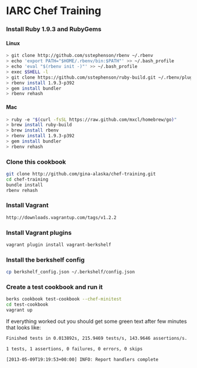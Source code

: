 IARC Chef Training
==================

### Install Ruby 1.9.3 and RubyGems

#### Linux
```bash
> git clone http://github.com/sstephenson/rbenv ~/.rbenv
> echo 'export PATH="$HOME/.rbenv/bin:$PATH"' >> ~/.bash_profile
> echo 'eval "$(rbenv init -)"' >> ~/.bash_profile
> exec $SHELL -l
> git clone https://github.com/sstephenson/ruby-build.git ~/.rbenv/plugins/ruby-build
> rbenv install 1.9.3-p392
> gem install bundler
> rbenv rehash
```
#### Mac
```bash
> ruby -e "$(curl -fsSL https://raw.github.com/mxcl/homebrew/go)"
> brew install ruby-build
> brew install rbenv
> rbenv install 1.9.3-p392
> gem install bundler
> rbenv rehash
``` 

### Clone this cookbook
```bash
git clone http://github.com/gina-alaska/chef-training.git
cd chef-training
bundle install
rbenv rehash
```

### Install Vagrant
```bash
http://downloads.vagrantup.com/tags/v1.2.2
```

### Install Vagrant plugins
```bash
vagrant plugin install vagrant-berkshelf
```

### Install the berkshelf config
```bash
cp berkshelf_config.json ~/.berkshelf/config.json
```

### Create a test cookbook and run it
```bash
berks cookbook test-cookbook --chef-minitest
cd test-cookbook
vagrant up
```

If everything worked out you should get some green text after few minutes that looks like:
```bash
Finished tests in 0.013892s, 215.9469 tests/s, 143.9646 assertions/s.

1 tests, 1 assertions, 0 failures, 0 errors, 0 skips

[2013-05-09T19:19:53+00:00] INFO: Report handlers complete
```
